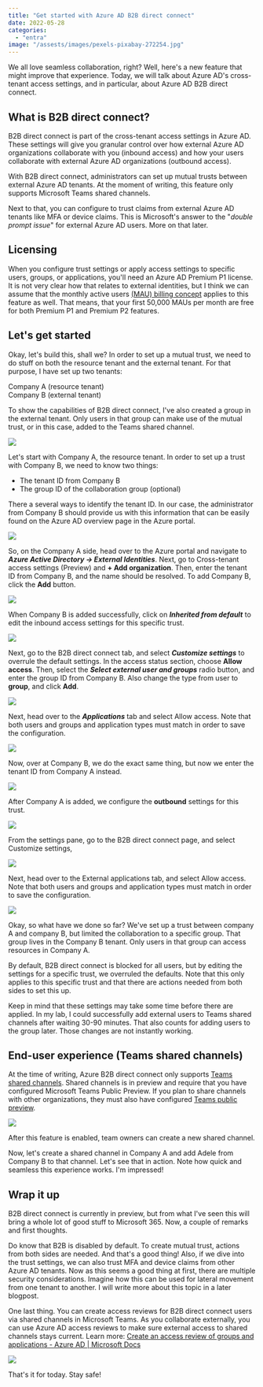 ```yaml
---
title: "Get started with Azure AD B2B direct connect"
date: 2022-05-28
categories: 
  - "entra"
image: "/assests/images/pexels-pixabay-272254.jpg"
---
```


We all love seamless collaboration, right? Well, here's a new feature that might improve that experience. Today, we will talk about Azure AD's cross-tenant access settings, and in particular, about Azure AD B2B direct connect.

## What is B2B direct connect?

B2B direct connect is part of the cross-tenant access settings in Azure AD. These settings will give you granular control over how external Azure AD organizations collaborate with you (inbound access) and how your users collaborate with external Azure AD organizations (outbound access).

With B2B direct connect, administrators can set up mutual trusts between external Azure AD tenants. At the moment of writing, this feature only supports Microsoft Teams shared channels.

Next to that, you can configure to trust claims from external Azure AD tenants like MFA or device claims. This is Microsoft's answer to the "_double prompt issue_" for external Azure AD users. More on that later.

## Licensing

When you configure trust settings or apply access settings to specific users, groups, or applications, you'll need an Azure AD Premium P1 license. It is not very clear how that relates to external identities, but I think we can assume that the monthly active users [(MAU) billing concept](https://docs.microsoft.com/en-us/azure/active-directory/external-identities/external-identities-pricing) applies to this feature as well. That means, that your first 50,000 MAUs per month are free for both Premium P1 and Premium P2 features.

## Let's get started

Okay, let's build this, shall we? In order to set up a mutual trust, we need to do stuff on both the resource tenant and the external tenant. For that purpose, I have set up two tenants:

Company A (resource tenant)  
Company B (external tenant)

To show the capabilities of B2B direct connect, I've also created a group in the external tenant. Only users in that group can make use of the mutual trust, or in this case, added to the Teams shared channel.

![](/assets/images/Whiteboard-1.png)

Let's start with Company A, the resource tenant. In order to set up a trust with Company B, we need to know two things:

- The tenant ID from Company B
- The group ID of the collaboration group (optional)

There a several ways to identify the tenant ID. In our case, the administrator from Company B should provide us with this information that can be easily found on the Azure AD overview page in the Azure portal.

![](/assets/images/image-22.png)

So, on the Company A side, head over to the Azure portal and navigate to **_Azure Active Directory -> External Identities_**. Next, go to Cross-tenant access settings (Preview) and **\+ Add organization**. Then, enter the tenant ID from Company B, and the name should be resolved. To add Company B, click the **Add** button.

![](/assets/images/image-25.png)

When Company B is added successfully, click on _**Inherited from default**_ to edit the inbound access settings for this specific trust.

![](/assets/images/image-26.png)

Next, go to the B2B direct connect tab, and select **_Customize settings_** to overrule the default settings. In the access status section, choose **Allow access**. Then, select the _**Select external user and groups**_ radio button, and enter the group ID from Company B. Also change the type from user to **group**, and click **Add**.

![](/assets/images/image-34.png)

Next, head over to the **_Applications_** tab and select Allow access. Note that both users and groups and application types must match in order to save the configuration.

![](/assets/images/image-33.png)

Now, over at Company B, we do the exact same thing, but now we enter the tenant ID from Company A instead.

![](/assets/images/image-28.png)

After Company A is added, we configure the **outbound** settings for this trust.

![](/assets/images/image-29.png)

From the settings pane, go to the B2B direct connect page, and select Customize settings,

![](/assets/images/image-31.png)

Next, head over to the External applications tab, and select Allow access. Note that both users and groups and application types must match in order to save the configuration.

![](/assets/images/image-32.png)

Okay, so what have we done so far? We've set up a trust between company A and company B, but limited the collaboration to a specific group. That group lives in the Company B tenant. Only users in that group can access resources in Company A.

By default, B2B direct connect is blocked for all users, but by editing the settings for a specific trust, we overruled the defaults. Note that this only applies to this specific trust and that there are actions needed from both sides to set this up.

Keep in mind that these settings may take some time before there are applied. In my lab, I could successfully add external users to Teams shared channels after waiting 30-90 minutes. That also counts for adding users to the group later. Those changes are not instantly working.

## End-user experience (Teams shared channels)

At the time of writing, Azure B2B direct connect only supports [Teams shared channels](https://docs.microsoft.com/en-us/microsoftteams/shared-channels). Shared channels is in preview and require that you have configured Microsoft Teams Public Preview. If you plan to share channels with other organizations, they must also have configured [Teams public preview](https://docs.microsoft.com/en-us/MicrosoftTeams/public-preview-doc-updates).

![](/assets/images/image-35.png)

After this feature is enabled, team owners can create a new shared channel.

Now, let's create a shared channel in Company A and add Adele from Company B to that channel. Let's see that in action. Note how quick and seamless this experience works. I'm impressed!

## Wrap it up

B2B direct connect is currently in preview, but from what I've seen this will bring a whole lot of good stuff to Microsoft 365. Now, a couple of remarks and first thoughts.

Do know that B2B is disabled by default. To create mutual trust, actions from both sides are needed. And that's a good thing! Also, if we dive into the trust settings, we can also trust MFA and device claims from other Azure AD tenants. Now as this seems a good thing at first, there are multiple security considerations. Imagine how this can be used for lateral movement from one tenant to another. I will write more about this topic in a later blogpost.

One last thing. You can create access reviews for B2B direct connect users via shared channels in Microsoft Teams. As you collaborate externally, you can use Azure AD access reviews to make sure external access to shared channels stays current. Learn more: [Create an access review of groups and applications - Azure AD | Microsoft Docs](https://docs.microsoft.com/en-us/azure/active-directory/governance/create-access-review?WT.mc_id=Portal-Microsoft_AAD_ERM#include-b2b-direct-connect-users-and-teams-accessing-teams-shared-channels-in-access-reviews-preview)

![](/assets/images/image-36.png)

That's it for today. Stay safe!
